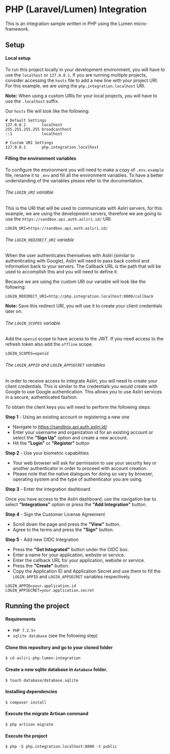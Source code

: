 # PHP (Laravel/Lumen) Integration

This is an integration sample written in PHP using the Lumen micro-framework.

## Setup

#### Local setup

To run this project locally in your development environment, you will have to use the `localhost` or `127.0.0.1`. If you are running multiple projects, consider accessing the `hosts` file to add a new line with your project URI. For this example, we are using the `php.integration.localhost` URI. 

**Note:** When using a custom URIs for your local projects, you will have to use the `.localhost` suffix.

Our `hosts` file will look like the following:
```
# Default Settings
127.0.0.1       localhost
255.255.255.255 broadcasthost
::1             localhost

# Custom URI Settings
127.0.0.1       php.integration.localhost
```

#### Filling the environment variables

To configure the environment you will need to make a copy of `.env.example` file, rename it to `.env` and fill all the environment variables. To have a better understanding of the variables please refer to the documentation.

###### The `LOGIN_URI` variable

This is the URI that will be used to communicate with Asliri servers, for this example, we are using the development servers, therefore we are going to use the `https://sandbox.api.auth.asliri.id/` URI.

```
LOGIN_URI=https://sandbox.api.auth.asliri.id/
```

###### The `LOGIN_REDIRECT_URI` variable

When the user authenticates themselves with Asliri (similar to authenticating with Google), Asliri will need to pass back control and information back to your servers. The Callback URL is the path that will be used to accomplish this and you will need to define it.

Because we are using the custom URI our variable will look like the following:

```
LOGIN_REDIRECT_URI=http://php.integration.localhost:8000/callback
```

**Note:** Save this redirect URI, you will use it to create your client credentials later on. 

###### The `LOGIN_SCOPES` variable

Add the `openid` scope to have access to the JWT. If you need access to the refresh token also add the `offline` scope.

```
LOGIN_SCOPES=openid
```

###### The `LOGIN_APPID` and `LOGIN_APPSECRET` variables

In order to receive access to integrate Asliri, you will need to create your client credentials. This is similar to the credentials you would create with Google to use Google authentication. This allows you to use Asliri services in a secure, authenticated fashion.

To obtain the client keys you will need to perform the following steps:

**Step 1** - Using an existing account or registering a new one

 - Navigate to https://sandbox.api.auth.asliri.id/
 - Enter your username and organization id for an existing account or select the **"Sign Up"** option and create a new account.
 - Hit the **"Login"** or **"Register"** button

**Step 2** - Use your biometric capabilities

 - Your web browser will ask for permission to use your security key or another authenticator in order to proceed with account creation.
 - Please note that the native dialogues for doing so vary by browser, operating system and the type of authenticator you are using. 

**Step 3** - Enter the integration dashboard

Once you have access to the Asliri dashboard, use the navigation bar to select **"Integrations"** option or press the **"Add Integration"** button.

**Step 4** - Sign the Customer License Agreement

 - Scroll down the page and press the **"View"** button.
 - Agree to the terms and press the **"Sign"** button.

**Step 5** - Add new OIDC Integration
 
 - Press the **"Get Integrated"** button under the OIDC box.
 - Enter a name for your application, website or service.
 - Enter the callback URL for your application, website or service.
 - Press the **"Create"** button.
 - Copy the Application ID and Application Secret and use them to fill the `LOGIN_APPID` and `LOGIN_APPSECRET` variables respectively.

```
LOGIN_APPID=your.application.id
LOGIN_APPSECRET=your.application.secret
```

## Running the project

#### Requirements

- `PHP 7.2.5+`
- `sqlite database` (see the following step)

#### Clone this repository and go to your cloned folder
```
$ cd asliri-php-lumen-integration
```

#### Create a new sqlite database in `database` folder.

```
$ touch database/database.sqlite
```

#### Installing dependencies

```
$ composer install
```

#### Execute the migrate Artisan command

```
$ php artisan migrate
```

#### Execute the project

```
$ php -S php.integration.localhost:8000 -t public
```

